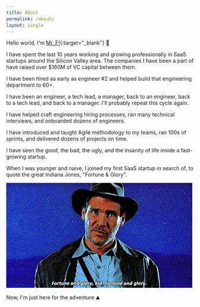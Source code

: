 ```yaml
---
title: About
permalink: /about/
layout: single
---
```

Hello world, I'm [Mr. F!](https://www.youtube.com/watch?v=HVIdy9_wqQw){:target="_blank"} :wave:

I have spent the last 10 years working and growing professionally in SaaS startups around the Silicon Valley area. The companies I have been a part of have raised over $160M of VC capital between them.

I have been hired as early as engineer #2 and helped build that engineering department to 60+.

I have been an engineer, a tech lead, a manager, back to an engineer, back to a tech lead, and back to a manager. I'll probably repeat this cycle again.

I have helped craft engineering hiring processes, ran many technical interviews, and onboarded dozens of engineers.

I have introduced and taught Agile methodology to my teams, ran 100s of sprints, and delivered dozens of projects on time.

I have seen the good, the bad, the ugly, and the insanity of life inside a fast-growing startup.

When I was younger and naive, I joined my first SaaS startup in search of, to quote the great Indiana Jones, "Fortune & Glory".

![Fortune & Glory](/images/indyj-f&g.gif)

Now, I'm just here for the adventure :mountain:
